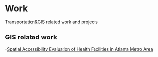 # Work
Transportation&amp;GIS related work and projects

## GIS related work
-[Spatial Accessibility Evaluation of Health Facilities in Atlanta Metro Area](gis_accessibility_project.md)
